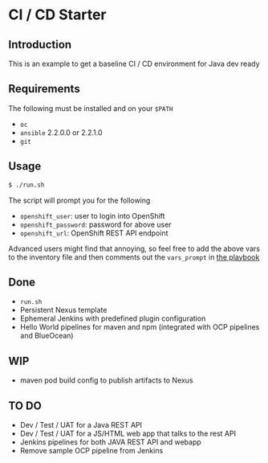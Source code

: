# CI / CD Starter

## Introduction

This is an example to get a baseline CI / CD environment for Java dev ready

## Requirements

The following must be installed and on your `$PATH`

- `oc`
- `ansible` 2.2.0.0 or 2.2.1.0
- `git`


## Usage

``` bash
$ ./run.sh
```

The script will prompt you for the following

* `openshift_user`: user to login into OpenShift
* `openshift_password`: password for above user
* `openshift_url`: OpenShift REST API endpoint

Advanced users might find that annoying, so feel free to add the above vars to the inventory file and then comments out the `vars_prompt` in [the playbook](ci-cd-starter-playbook.yml)

## Done
- `run.sh`
- Persistent Nexus template
- Ephemeral Jenkins with predefined plugin configuration
- Hello World pipelines for maven and npm (integrated with OCP pipelines and BlueOcean)

## WIP

- maven pod build config to publish artifacts to Nexus

## TO DO
- Dev / Test / UAT for a Java REST API
- Dev / Test / UAT for a JS/HTML web app that talks to the rest API
- Jenkins pipelines for both JAVA REST API and webapp
- Remove sample OCP pipeline from Jenkins